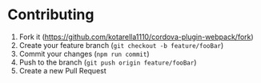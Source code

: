 # Contributing

1. Fork it (https://github.com/kotarella1110/cordova-plugin-webpack/fork)
1. Create your feature branch (`git checkout -b feature/fooBar`)
1. Commit your changes (`npm run commit`)
1. Push to the branch (`git push origin feature/fooBar`)
1. Create a new Pull Request
